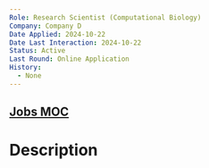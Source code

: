 ```yaml
---
Role: Research Scientist (Computational Biology)
Company: Company D
Date Applied: 2024-10-22
Date Last Interaction: 2024-10-22
Status: Active
Last Round: Online Application
History:
  - None
---
```

## [Jobs MOC](Jobs%20MOC.md)
# Description